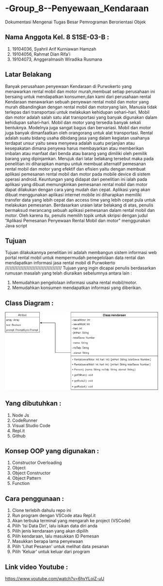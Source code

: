 # -Group_8--Penyewaan_Kendaraan
Dokumentasi Mengenai Tugas Besar Pemrograman Berorientasi Objek


## Nama Anggota Kel. 8 S1SE-03-B : 
1. 19104036, Syahril Arif Kurniawan Hamzah 
2. 19104056, Rahmat Dian Rifa'i 
3. 19104073, Anggeralmasih Wiradika Rusmana 

## Latar Belakang
  Banyak perusahaan penyewaan Kendaraan di Purwokerto yang menawarkan rental mobil dan motor murah,membuat setiap perusahaan ini bersaing untuk mendapatkan konsumen,dan kami dari perusahaan rental Kendaraan menawarkan sebuah penyewan rental mobil dan motor yang murah dibandingkan dengan rental mobil dan motoryang lain, Manusia tidak terlepas dari  transportasi untuk melakukan kehidupan sehari–hari.
  Mobil dan motor adalah salah satu alat transportasi yang banyak digunakan dalam kehidupan sahari–hari. Mobil dan motor yang tersedia banyak sekali bentuknya. Modelnya juga sangat bagus dan bervariasi. Mobil dan motor juga banyak dimanfaatkan oleh orangorang untuk alat transportasi. Rental adalah suatu bidang usaha dibidang jasa yang dalam kegiatan usahanya terdapat unsur yaitu sewa menyewa adalah suatu perjanjian atau kesepakatan dimana penyewa harus membayarkan atau memberikan imbalan atau manfaat dari benda atau barang yang dimiliki oleh pemilik barang yang dipinjamkan.
  Merujuk dari latar belakang tersebut maka pada penelitian ini diharapkan mampu untuk membuat alternatif pemesanan rental mobil dan motor yang efektif dan efisien yaitu dengan membuat aplikasi pemesanan rental mobil dan motor pada mobile device di sistem operasi android. Keuntungan yang didapat dari penelitian ini ialah pada aplikasi yang dibuat memungkinkan pemesanan rental mobil dan motor dapat dilakukan dengan cara yang mudah dan cepat. Aplikasi yang akan dibuat menggunakan aplikasi internet mobile ini diharapkan memiliki transfer data yang lebih cepat dan access time yang lebih cepat pula untuk melakukan pemesanan.
  Berdasarkan uraian latar belakang di atas, penulis bermaksud merancang sebuah aplikasi pemesanan dalam rental mobil dan motor. Oleh karena itu, penulis memilih topik untuk skripsi dengan judul “Aplikasi Pemesanan Penyewaan Rental Mobil dan motor" menggunakan Java script
  
## Tujuan
Tujuan dilakukannya penelitian ini adalah membangun sistem informasi web portal rental mobil untuk mempermudah penegelolaan data rental dan mendapatkan informasi jasa rental mobil di Purwokerto
/////////////////////////////////////
Tujuan yang ingin dicapai penulis berdasarkan rumusan masalah yang telah diuraikan sebelumnya antara lain :
1. Memudahkan pengelolaan informasi usaha rental mobil/motor.
2. Memudahkan konsumen mendapatkan informasi yang diberikan.

## Class Diagram :

<img src = "https://github.com/anggeralmasih/-Group_8--Penyewaan_Kendaraan/blob/main/Class%20Diagram/Class%20Diagram%20Kel.%208.png">

## Yang dibutuhkan :
1. Node Js
2. CodeRunner
3. Visual Studio Code
4. Repl.it
5. Github

## Konsep OOP yang digunakan :
1. Constructor Overloading
2. Object
3. Object Constructor
4. Object Pattern
5. Function

## Cara penggunaan :

1. Clone terlebih dahulu repo ini
2. Run program dengan VSCode atau Repl.it
3. Akan terbuka terminal yang mengarah ke project (VSCode)
4. Pilih 'Isi Data Diri', lalu isikan data diri anda
5. Pilih jenis kendaraan yang akan dipilih
6. Pilih kendaraan, lalu masukkan ID Pemesan
7. Masukkan berapa lama penyewaan
8. Pilih 'Lihat Pesanan' untuk melihat data pesanan
9. Pilih 'Keluar' untuk keluar dari program


## Link video Youtube :

https://www.youtube.com/watch?v=6hvYLoiZ-uU
